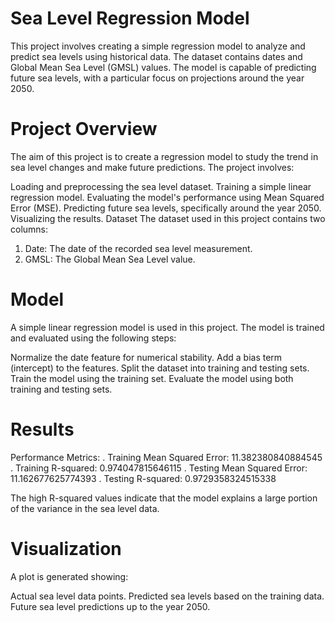 # Sea Level Regression Model
This project involves creating a simple regression model to analyze and predict sea levels using historical data. The dataset contains dates and Global Mean Sea Level (GMSL) values. The model is capable of predicting future sea levels, with a particular focus on projections around the year 2050.

# Project Overview
The aim of this project is to create a regression model to study the trend in sea level changes and make future predictions. The project involves:

Loading and preprocessing the sea level dataset.
Training a simple linear regression model.
Evaluating the model's performance using Mean Squared Error (MSE).
Predicting future sea levels, specifically around the year 2050.
Visualizing the results.
Dataset
The dataset used in this project contains two columns:

1. Date: The date of the recorded sea level measurement.
2. GMSL: The Global Mean Sea Level value.

# Model
A simple linear regression model is used in this project. The model is trained and evaluated using the following steps:

Normalize the date feature for numerical stability.
Add a bias term (intercept) to the features.
Split the dataset into training and testing sets.
Train the model using the training set.
Evaluate the model using both training and testing sets.

# Results
Performance Metrics:
. Training Mean Squared Error: 11.382380840884545
. Training R-squared: 0.974047815646115
. Testing Mean Squared Error: 11.162677625774393
. Testing R-squared: 0.9729358324515338

The high R-squared values indicate that the model explains a large portion of the variance in the sea level data.

# Visualization
A plot is generated showing:

Actual sea level data points.
Predicted sea levels based on the training data.
Future sea level predictions up to the year 2050.
